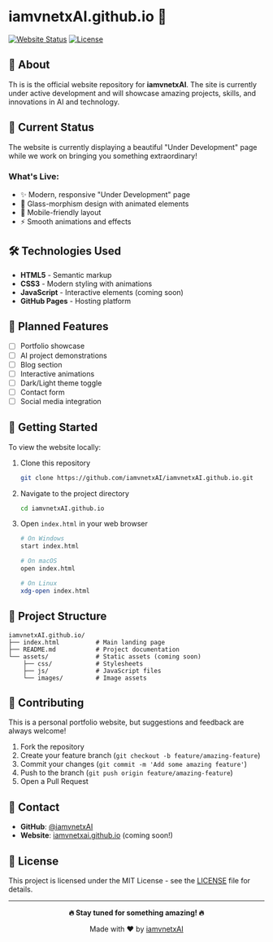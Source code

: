 # iamvnetxAI.github.io 🚀

[![Website Status](https://img.shields.io/badge/status-under%20development-orange)](https://iamvnetxai.github.io)
[![License](https://img.shields.io/badge/license-MIT-blue.svg)](LICENSE)

## 🌟 About

Th is is the official website repository for **iamvnetxAI**. The site is currently under active development and will showcase amazing projects, skills, and innovations in AI and technology.

## 🚧 Current Status

The website is currently displaying a beautiful "Under Development" page while we work on bringing you something extraordinary!

### What's Live:

- ✨ Modern, responsive "Under Development" page
- 🎨 Glass-morphism design with animated elements
- 📱 Mobile-friendly layout
- ⚡ Smooth animations and effects

## 🛠️ Technologies Used

- **HTML5** - Semantic markup
- **CSS3** - Modern styling with animations
- **JavaScript** - Interactive elements (coming soon)
- **GitHub Pages** - Hosting platform

## 🎯 Planned Features

- [ ] Portfolio showcase
- [ ] AI project demonstrations
- [ ] Blog section
- [ ] Interactive animations
- [ ] Dark/Light theme toggle
- [ ] Contact form
- [ ] Social media integration

## 🚀 Getting Started

To view the website locally:

1. Clone this repository

   ```bash
   git clone https://github.com/iamvnetxAI/iamvnetxAI.github.io.git
   ```

2. Navigate to the project directory

   ```bash
   cd iamvnetxAI.github.io
   ```

3. Open `index.html` in your web browser

   ```bash
   # On Windows
   start index.html

   # On macOS
   open index.html

   # On Linux
   xdg-open index.html
   ```

## 📁 Project Structure

```
iamvnetxAI.github.io/
├── index.html          # Main landing page
├── README.md           # Project documentation
└── assets/             # Static assets (coming soon)
    ├── css/            # Stylesheets
    ├── js/             # JavaScript files
    └── images/         # Image assets
```

## 🤝 Contributing

This is a personal portfolio website, but suggestions and feedback are always welcome!

1. Fork the repository
2. Create your feature branch (`git checkout -b feature/amazing-feature`)
3. Commit your changes (`git commit -m 'Add some amazing feature'`)
4. Push to the branch (`git push origin feature/amazing-feature`)
5. Open a Pull Request

## 📧 Contact

- **GitHub**: [@iamvnetxAI](https://github.com/iamvnetxAI)
- **Website**: [iamvnetxai.github.io](https://iamvnetxai.github.io) (coming soon!)

## 📄 License

This project is licensed under the MIT License - see the [LICENSE](LICENSE) file for details.

---

<div align="center">

**🔥 Stay tuned for something amazing! 🔥**

Made with ❤️ by [iamvnetxAI](https://github.com/iamvnetxAI)

</div>

